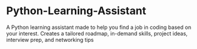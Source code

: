 # Python-Learning-Assistant
A Python learning assistant made to help you find a job in coding based on your interest. Creates a tailored roadmap, in-demand skills,  project ideas, interview prep, and networking tips
